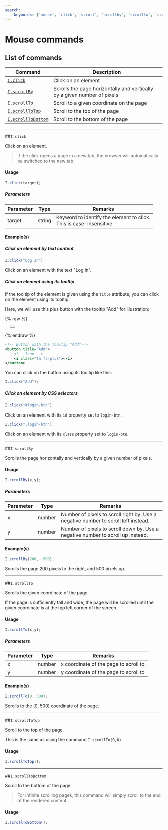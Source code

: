 ```yaml
---
search:
    keywords: ['mouse', 'click', 'scroll', 'scrollby', 'scrollto', 'scrolltotop', 'scrolltobottom']
---
```


# Mouse commands

## List of commands

| Command | Description|
|---------|------------|
| [`I.click`](#iclick) | Click on an element  |
| [`I.scrollBy`](#iscrollby) | Scrolls the page horizontally and vertically by a given number of pixels |
| [`I.scrollTo`](#iscrollto) | Scroll to a given coordinate on the page  |
| [`I.scrollToTop`](#iscrolltotop) | Scroll to the top of the page  |
| [`I.scrollToBottom`](#iscrolltobottom) | Scroll to the bottom of the page  |

---

##`I.click`

Click on an element.

> If the click opens a page in a new tab, the browser will automatically be switched to the new tab.

#### Usage
```javascript
I.click(target);
```

##### Parameters

| Parameter | Type | Remarks|
|----------|------|--------|
| target | string | Keyword to identify the element to click. <br> This is case-insensitive. |

#### Example(s)

##### Click on element by text content

```javascript
I.click("Log In")
```
Click on an element with the text "Log In".

##### Click on element using its tooltip 

If the tooltip of the element is given using the `title` attribute, you can click on the element using its tooltip. 

Here, we will use this plus button with the tooltip "Add" for illustration:

{% raw %}
<div style='margin-left: 16px; margin-bottom: 16px'>
    <button title="Add"><i class="fa fa-plus"></i></button>
</div>
{% endraw %}

```xml
<!-- Button with the tooltip "Add"-->
<button title="Add">
    <!-- Icon -->
    <i class="fa fa-plus"></i>
</button>
```

You can click on the button using its tooltip like this:
```javascript
I.click("Add");
```

##### Click on element by CSS selectors

```javascript
I.click("#login-btn")
```
Click on an element with its `id` property set to `login-btn`. 

```javascript
I.click(".login-btn")
```
Click on an element with its `class` property set to `login-btn`.



<!--##### Click on element by XPATH-->


---

##`I.scrollBy`

Scrolls the page horizontally and vertically by a given number of pixels.

#### Usage
```javascript
I.scrollBy(x,y);
```

##### Parameters

| Parameter | Type | Remarks|
|----------|------|--------|
| x | number | Number of pixels to scroll right by. Use a negative number to scroll left instead. |
| y | number | Number of pixels to scroll down by. Use a negative number to scroll up instead. | 

#### Example(s)

```javascript
I.scrollBy(200, -500);
```
Scrolls the page 200 pixels to the right, and 500 pixels up.


---

##`I.scrollTo`

Scrolls the given coordinate of the page.
 
If the page is sufficiently tall and wide, the page will be scrolled until the given coordinate is at the top left corner of the screen.

#### Usage
```javascript
I.scrollTo(x,y);
```

##### Parameters

| Parameter | Type | Remarks|
|----------|------|--------|
| x | number | x coordinate of the page to scroll to. |
| y | number | y coordinate of the page to scroll to  |

#### Example(s)

```javascript
I.scrollTo(0, 500);
```
Scrolls to the (0, 500) coordinate of the page.

---

##`I.scrollToTop`

Scroll to the top of the page.

This is the same as using the command `I.scrollTo(0,0)`.

#### Usage
```javascript
I.scrollToTop();
```

---

##`I.scrollToBottom`

Scroll to the bottom of the page.

>For infinite scrolling pages, this command will simply scroll to the end of the rendered content. 

#### Usage
```javascript
I.scrollToBottom();
```